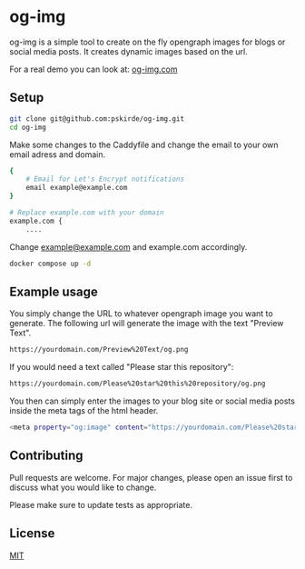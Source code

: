# og-img

og-img is a simple tool to create on the fly opengraph images for blogs or social media posts. It creates dynamic images based on the url.

For a real demo you can look at: [og-img.com](https://og-img.com)

## Setup

```bash
git clone git@github.com:pskirde/og-img.git
cd og-img
```

Make some changes to the Caddyfile and change the email to your own email adress and domain.


```bash
{
    # Email for Let's Encrypt notifications
    email example@example.com
}

# Replace example.com with your domain
example.com {
    ....
```

Change example@example.com and example.com accordingly.

```bash
docker compose up -d
```
## Example usage

You simply change the URL to whatever opengraph image you want to generate. The following url will generate the image with the text "Preview Text".

```bash
https://yourdomain.com/Preview%20Text/og.png
```

If you would need a text called "Please star this repository":

```bash
https://yourdomain.com/Please%20star%20this%20repository/og.png
```

You then can simply enter the images to your blog site or social media posts inside the meta tags of the html header.

```bash
<meta property="og:image" content="https://yourdomain.com/Please%20star%20this%20repository/og.png" />
```

## Contributing

Pull requests are welcome. For major changes, please open an issue first
to discuss what you would like to change.

Please make sure to update tests as appropriate.

## License

[MIT](https://choosealicense.com/licenses/mit/)